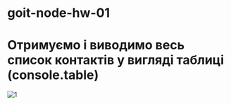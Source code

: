 # goit-node-hw-01

# Отримуємо і виводимо весь список контактів у вигляді таблиці (console.table)

![1](https://ibb.co/M2RKrHk)
